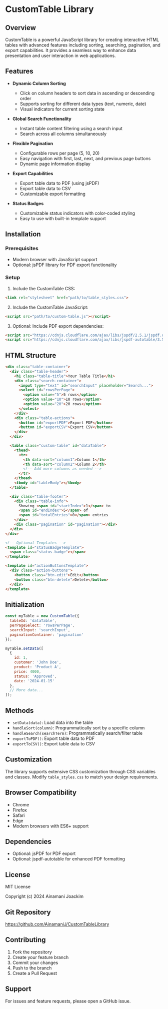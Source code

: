 # CustomTable Library

## Overview

CustomTable is a powerful JavaScript library for creating interactive HTML tables with advanced features including sorting, searching, pagination, and export capabilities. It provides a seamless way to enhance data presentation and user interaction in web applications.

## Features

- **Dynamic Column Sorting**
  - Click on column headers to sort data in ascending or descending order
  - Supports sorting for different data types (text, numeric, date)
  - Visual indicators for current sorting state

- **Global Search Functionality**
  - Instant table content filtering using a search input
  - Search across all columns simultaneously

- **Flexible Pagination**
  - Configurable rows per page (5, 10, 20)
  - Easy navigation with first, last, next, and previous page buttons
  - Dynamic page information display

- **Export Capabilities**
  - Export table data to PDF (using jsPDF)
  - Export table data to CSV
  - Customizable export formatting

- **Status Badges**
  - Customizable status indicators with color-coded styling
  - Easy to use with built-in template support

## Installation

### Prerequisites

- Modern browser with JavaScript support
- Optional: jsPDF library for PDF export functionality

### Setup

1. Include the CustomTable CSS:
```html
<link rel="stylesheet" href="path/to/table_styles.css">
```

2. Include the CustomTable JavaScript:
```html
<script src="path/to/custom-table.js"></script>
```

3. Optional: Include PDF export dependencies:
```html
<script src="https://cdnjs.cloudflare.com/ajax/libs/jspdf/2.5.1/jspdf.umd.min.js"></script>
<script src="https://cdnjs.cloudflare.com/ajax/libs/jspdf-autotable/3.5.31/jspdf.plugin.autotable.min.js"></script>
```

## HTML Structure

```html
<div class="table-container">
  <div class="table-header">
    <h1 class="table-title">Your Table Title</h1>
    <div class="search-container">
      <input type="text" id="searchInput" placeholder="Search...">
      <select id="rowsPerPage">
        <option value="5">5 rows</option>
        <option value="10">10 rows</option>
        <option value="20">20 rows</option>
      </select>
    </div>
    <div class="table-actions">
      <button id="exportPDF">Export PDF</button>
      <button id="exportCSV">Export CSV</button>
    </div>
  </div>

  <table class="custom-table" id="dataTable">
    <thead>
      <tr>
        <th data-sort="column1">Column 1</th>
        <th data-sort="column2">Column 2</th>
        <!-- Add more columns as needed -->
      </tr>
    </thead>
    <tbody id="tableBody"></tbody>
  </table>

  <div class="table-footer">
    <div class="table-info">
      Showing <span id="startIndex">1</span> to 
      <span id="endIndex">5</span> of 
      <span id="totalEntries">0</span> entries
    </div>
    <div class="pagination" id="pagination"></div>
  </div>
</div>

<!-- Optional Templates -->
<template id="statusBadgeTemplate">
  <span class="status-badge"></span>
</template>

<template id="actionButtonsTemplate">
  <div class="action-buttons">
    <button class="btn-edit">Edit</button>
    <button class="btn-delete">Delete</button>
  </div>
</template>
```

## Initialization

```javascript
const myTable = new CustomTable({
  tableId: 'dataTable',
  perPageSelect: 'rowsPerPage',
  searchInput: 'searchInput',
  paginationContainer: 'pagination'
});

myTable.setData([
  { 
    id: 1, 
    customer: 'John Doe', 
    product: 'Product A', 
    price: 4000, 
    status: 'Approved', 
    date: '2024-01-15' 
  },
  // More data...
]);
```

## Methods

- `setData(data)`: Load data into the table
- `handleSort(column)`: Programmatically sort by a specific column
- `handleSearch(searchTerm)`: Programmatically search/filter table
- `exportToPDF()`: Export table data to PDF
- `exportToCSV()`: Export table data to CSV

## Customization

The library supports extensive CSS customization through CSS variables and classes. Modify `table_styles.css` to match your design requirements.

## Browser Compatibility

- Chrome
- Firefox
- Safari
- Edge
- Modern browsers with ES6+ support

## Dependencies

- Optional: jsPDF for PDF export
- Optional: jspdf-autotable for enhanced PDF formatting

## License

MIT License

Copyright (c) 2024 Ainamani Joackim

## Git Repository

https://github.com/AinamaniJ/CustomTableLibrary

## Contributing

1. Fork the repository
2. Create your feature branch
3. Commit your changes
4. Push to the branch
5. Create a Pull Request

## Support

For issues and feature requests, please open a GitHub issue.
